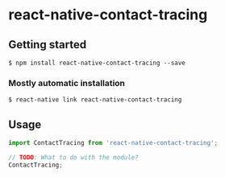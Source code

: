 # react-native-contact-tracing

## Getting started

`$ npm install react-native-contact-tracing --save`

### Mostly automatic installation

`$ react-native link react-native-contact-tracing`

## Usage
```javascript
import ContactTracing from 'react-native-contact-tracing';

// TODO: What to do with the module?
ContactTracing;
```
